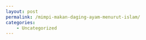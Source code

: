 ```yaml
---
layout: post
permalink: /mimpi-makan-daging-ayam-menurut-islam/
categories:
    - Uncategorized
---
```


